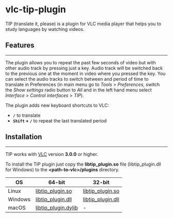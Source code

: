 # vlc-tip-plugin
TIP (translate it, please) is a plugin for VLC media player that helps you to study languages by watching videos. 

## Features
---
The plugin allows you to repeat the past few seconds of video but with other audio track by pressing just a key. Audio track will be switched back to the previous one at the moment in video where you pressed the key.
You can select the audio tracks to switch between and period of time to translate in Preferences (in main menu go to *Tools* > *Preferences*, switch the *Show settings* radio button to *All* and in the left hand menu select *Interface* > *Control interfaces* > *TIP*).

The plugin adds new keyboard shortcuts to VLC:
* __`/`__ to translate
* __`Shift` + `/`__ to repeat the last translated period

## Installation
---
TIP works with [VLC](https://www.videolan.org/) version __3.0.0__ or higher.

To install the TIP plugin just copy the __libtip_plugin.so__ file (libtip_plugin.dll for Windows) to the __\<path-to-vlc\>/plugins__ directory.

| OS | 64-bit | 32-bit |
| ------ | ------ | ------ |
| Linux | [libtip_plugin.so](build/linux/64/libtip_plugin.so) | [libtip_plugin.so](build/linux/32/libtip_plugin.so) |
| Windows | [libtip_plugin.dll](build/win/64/libtip_plugin.dll) | [libtip_plugin.dll](build/win/32/libtip_plugin.dll)|
| macOS | [libtip_plugin.dylib](build/macos/64/libtip_plugin.dylib) | - |